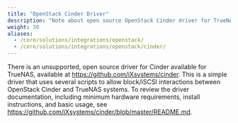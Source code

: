 ```yaml
---
title: "OpenStack Cinder Driver"
description: "Note about open source OpenStack Cinder driver for TrueNAS."
weight: 30
aliases:
  - /core/solutions/integrations/openstack/
  - /core/solutions/integrations/openstack/cinder/
---
```


There is an unsupported, open source driver for Cinder available for TrueNAS, available at https://github.com/iXsystems/cinder.
This is a simple driver that uses several scripts to allow block/iSCSI interactions between OpenStack Cinder and TrueNAS systems.
To review the driver documentation, including minimum hardware requirements, install instructions, and basic usage, see https://github.com/iXsystems/cinder/blob/master/README.md.
